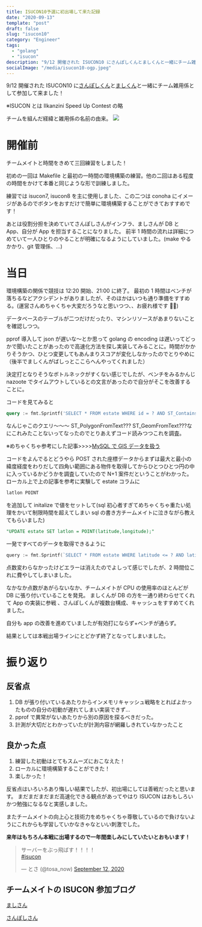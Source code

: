 ```yaml
---
title: ISUCON10予選に初出場して来た記録
date: "2020-09-13"
template: "post"
draft: false
slug: "isucon10"
category: "Engineer"
tags:
  - "golang"
  - "isucon"
description: "9/12 開催された ISUCON10 にさんぽしくんとましくんと一緒にチーム雑用係として参加して来ました！"
socialImage: "/media/isucon10-ogp.jpeg"
---
```


9/12 開催された ISUCON10 に[さんぽしくん](https://twitter.com/sanpo_shiho)と[ましくん](https://twitter.com/masibw)と一緒にチーム雑用係として参加して来ました！

※ISUCON とは IIkanzini Speed Up Contest の略

チームを組んだ経緯と雑用係の名前の由来。
<img src="/media/isucon10-1.png">

# 開催前

チームメイトと時間をきめて三回練習をしました！

初めの一回は Makefile と最初の一時間の環境構築の練習。他の二回はある程度の時間をかけて本番と同じような形で訓練しました。

練習では isucon7, isucon8 を主に使用しました、この二つは conoha にイメージがあるのでボタンをおすだけで簡単に環境構築することができておすすめです！

あとは役割分担を決めていてさんぽしさんがインフラ、ましさんが DB と App、自分が App を担当することになりました。
前半 1 時間の流れは詳細につめていて一人ひとりのやることが明確になるようにしていました。(make やるかかり、git 管理係、...)

# 当日

環境構築の関係で競技は 12:20 開始、21:00 に終了。
最初の 1 時間はベンチが落ちるなどアクシデントがありましたが、そのほかはいつも通り準備をすすめる。(運営さんめちゃくちゃ大変だろうなと思いつつ、、お疲れ様です 🙇‍♂️)

データベースのテーブルが二つだけだったり、マシンリソースがあまりないことを確認しつつ。

pprof 導入して json が遅いな〜とか思って golang の encoding は遅いってどっかで聞いたことがあったので高速化方法を探し実装してみることに。時間がかかりそうかつ、ひとつ変更してもあんまりスコアが変化しなかったのでとりやめに
（後半でましくんがばしっとここらへんやってくれました）

決定打となりそうなボトルネックがすくない感じでしたが、ベンチをみるかんじ nazoote でタイムアウトしているとの文言があったので自分がそこを改善することに。

コードを見てみると

```sql
query := fmt.Sprintf('SELECT * FROM estate WHERE id = ? AND ST_Contains(ST_PolygonFromText(%s), ST_GeomFromText(%s))', coordinates.coordinatesToText(), point)
```

なんじゃこのクエリ〜〜〜
ST_PolygonFromText??? ST_GeomFromText???なにこれみたことないってなったのでとりあえずコード読みつつこれを調査。

※めちゃくちゃ参考にした記事>>>>[MySQL で GIS データを扱う](https://qiita.com/onunu/items/59ef2c050b35773ced0d)

コードをよんでるとどうやら POST された座標データからまずは最大と最小の緯度経度をわりだして四角い範囲にある物件を取得してからひとつひとつ円の中に入っているかどうかを調査していたので N+1 案件だということがわかった。
ローカル上で上の記事を参考に実験して estate コラムに

```sql
latlon POINT
```

を追加して initalize で値をセットして(sql 初心者すぎてめちゃくちゃ重たい処理をかいて制限時間を超えてしまい sql の書き方チームメイトに泣きながら教えてもらいました)

```sql
"UPDATE estate SET latlon = POINT(latitude,longitude);"
```

一発ですべてのデータを取得できるように

```go
query := fmt.Sprintf(`SELECT * FROM estate WHERE latitude <= ? AND latitude >= ? AND longitude <= ? AND longitude >= ? AND ST_Contains(ST_PolygonFromText(%s), latlon) ORDER BY popularity DESC, id ASC`, coordinates.coordinatesToText())
```

点数変わらなかったけどエラーは消えたのでよしって感じでしたが、2 時間位これに費やしてしまいました。

なかなか点数があがらないなか、チームメイトが CPU の使用率のほとんどが DB に張り付いていることを発見。
ましくんが DB の方を一通り終わらせてくれて App の実装に参戦 、さんぽしくんが複数台構成、キャッシュをすすめてくれました。

自分も app の改善を進めていましたが有効打にならず+ベンチが通らず。

結果としては本戦出場ラインにとどかず終了となってしまいました。

# 振り返り

## 反省点

1. DB が張り付いているあたりからインメモリキャッシュ戦略をとればよかったものの自分の初動が遅れてしまい実装できず...
2. pprof で異常がないあたりから別の原因を探るべきだった。
3. 計測が大切だとわかっていたが計測内容が網羅しきれていなかったこと

## 良かった点

1. 練習した初動はとてもスムーズにおこなえた！
2. ローカルに環境構築することができた！
3. 楽しかった！

反省点はいろいろあり悔しい結果でしたが、初出場にしては善戦だったと思います。
まだまだまだまだ高速化できる観点があってやはり ISUCON はおもしろいかつ勉強になるなと実感しました。

またチームメイトの向上心と技術力をめちゃくちゃ尊敬しているので負けないようにこれからも学習していかなきゃなといい刺激でした。

**来年はもちろん本戦に出場するので一年間楽しみにしていたいとおもいます！**

<blockquote class="twitter-tweet"><p lang="ja" dir="ltr">サーバーをぶっ飛ばす！！！！<br> <a href="https://twitter.com/hashtag/isucon?src=hash&amp;ref_src=twsrc%5Etfw">#isucon</a></p>&mdash; とさ (@tosa_now) <a href="https://twitter.com/tosa_now/status/1304620400890884096?ref_src=twsrc%5Etfw">September 12, 2020</a></blockquote>

## チームメイトの ISUCON 参加ブログ

[ましさん](https://mesimasi.com/isucon10_q_go/)

[さんぽしさん](https://sanposhiho.hatenablog.com/entry/2020/09/13/132433)

